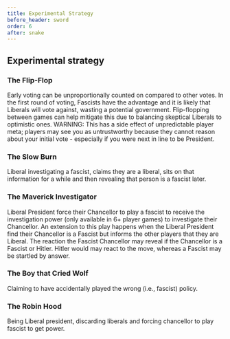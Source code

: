 ```yaml
---
title: Experimental Strategy
before_header: sword
order: 6
after: snake
---
```

## Experimental strategy

### The Flip-Flop
Early voting can be unproportionally counted on compared to other votes. In the first round of voting, Fascists have the advantage and it is likely that Liberals will vote against, wasting a potential government. Flip-flopping between games can help mitigate this due to balancing skeptical Liberals to optimistic ones. WARNING: This has a side effect of unpredictable player meta; players may see you as untrustworthy because they cannot reason about your initial vote - especially if you were next in line to be President.

### The Slow Burn
Liberal investigating a fascist, claims they are a liberal, sits on that information for a while and then revealing that person is a fascist later.

### The Maverick Investigator
Liberal President force their Chancellor to play a fascist to receive the investigation power (only available in 6+ player games) to investigate their Chancellor. An extension to this play happens when the Liberal President find their Chancellor is a Fascist but informs the other players that they are Liberal. The reaction the Fascist Chancellor may reveal if the Chancellor is a Fascist or Hitler. Hitler would may react to the move, whereas a Fascist may be startled by answer.

### The Boy that Cried Wolf
Claiming to have accidentally played the wrong (i.e., fascist) policy.

### The Robin Hood
Being Liberal president, discarding liberals and forcing chancellor to play fascist to get power.

